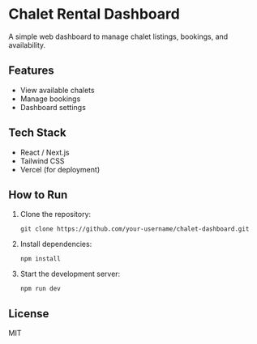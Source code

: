 # Chalet Rental Dashboard

A simple web dashboard to manage chalet listings, bookings, and availability.

## Features

- View available chalets
- Manage bookings
- Dashboard settings

## Tech Stack

- React / Next.js
- Tailwind CSS
- Vercel (for deployment)

## How to Run

1. Clone the repository:
   ```
   git clone https://github.com/your-username/chalet-dashboard.git
   ```

2. Install dependencies:
   ```
   npm install
   ```

3. Start the development server:
   ```
   npm run dev
   ```

## License

MIT
